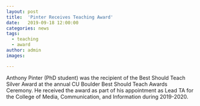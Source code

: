 ```yaml
---
layout: post
title:  'Pinter Receives Teaching Award'
date:   2019-09-18 12:00:00
categories: news
tags:
  - teaching
  - award
author: admin
images:

---
```

Anthony Pinter (PhD student) was the recipient of the Best Should Teach Silver Award at the annual CU Boulder Best Should Teach Awards Ceremony. He received the award as part of his appointment as Lead TA for the College of Media, Communication, and Information during 2019-2020.
